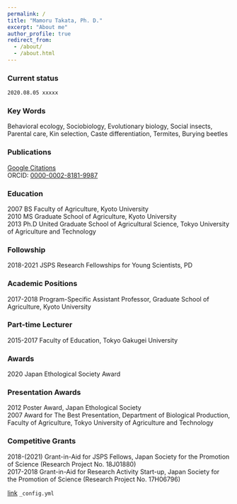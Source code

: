 ```yaml
---
permalink: /
title: "Mamoru Takata, Ph. D."
excerpt: "About me"
author_profile: true
redirect_from: 
  - /about/
  - /about.html
---
```


### Current status
```markdown
2020.08.05 xxxxx
```

### Key Words
Behavioral ecology, Sociobiology, Evolutionary biology, Social insects, Parental care, Kin selection, Caste differentiation, Termites, Burying beetles

### Publications
[Google Citations](https://scholar.google.com/citations?user=1fHBRKMAAAAJ)  
ORCID: [0000-0002-8181-9987](https://orcid.org/0000-0002-8181-9987)  

### Education
2007     BS Faculty of Agriculture, Kyoto University  
2010     MS Graduate School of Agriculture, Kyoto University  
2013     Ph.D United Graduate School of Agricultural Science, Tokyo University of Agriculture and Technology  

### Followship
2018-2021     JSPS Research Fellowships for Young Scientists, PD  

### Academic Positions
2017-2018  Program-Specific Assistant Professor, Graduate School of Agriculture, Kyoto University  

### Part-time Lecturer
2015-2017     Faculty of Education, Tokyo Gakugei University  

### Awards
2020     Japan Ethological Society Award  

### Presentation Awards
2012     Poster Award, Japan Ethological Society  
2007     Award for The Best Presentation, Department of Biological Production, Faculty of Agriculture, Tokyo University of Agriculture and Technology  

### Competitive Grants
2018-(2021) Grant-in-Aid for JSPS Fellows, Japan Society for the Promotion of Science (Research Project No. 18J01880)  
2017-2018 Grant-in-Aid for Research Activity Start-up, Japan Society for the Promotion of Science (Research Project No. 17H06796)

<!--
### Society Committees
### Journal Editorship
-->

[link](https://xxxx)
 `_config.yml`
